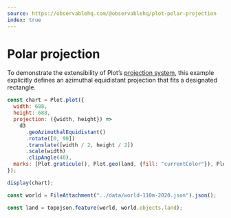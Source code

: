 ```yaml
---
source: https://observablehq.com/@observablehq/plot-polar-projection
index: true
---
```


# Polar projection

To demonstrate the extensibility of Plot’s [projection system](https://observablehq.com/plot/features/projections), this example explicitly defines an azimuthal equidistant projection that fits a designated rectangle.

```js echo
const chart = Plot.plot({
  width: 688,
  height: 688,
  projection: ({width, height}) =>
    d3
      .geoAzimuthalEquidistant()
      .rotate([0, 90])
      .translate([width / 2, height / 2])
      .scale(width)
      .clipAngle(40),
  marks: [Plot.graticule(), Plot.geo(land, {fill: "currentColor"}), Plot.frame()]
});

display(chart);
```

```js echo
const world = FileAttachment("../data/world-110m-2020.json").json();
```

```js echo
const land = topojson.feature(world, world.objects.land);
```
